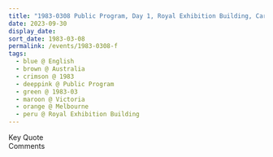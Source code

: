 ```yaml
---
title: "1983-0308 Public Program, Day 1, Royal Exhibition Building, Carlton Gardens, 9 Nicholson Street, Melbourne, Victoria, Australia"
date: 2023-09-30
display_date: 
sort_date: 1983-03-08
permalink: /events/1983-0308-f
tags:
  - blue @ English
  - brown @ Australia
  - crimson @ 1983
  - deeppink @ Public Program
  - green @ 1983-03
  - maroon @ Victoria
  - orange @ Melbourne
  - peru @ Royal Exhibition Building
---
```


<wave-list>
  <list-title color="green" width="75">Key Quote</list-title>
  <list-item color="BlanchedAlmond"  width="200"></list-item>
  <list-item color="Lavender"></list-item>
  <list-item color="BlanchedAlmond"></list-item>
</wave-list>

<br>

<wave-list>
  <list-title color="green" width="75">Comments</list-title>
  <list-item color="BlanchedAlmond"  width="200"></list-item>
  <list-item color="Lavender"></list-item>
  <list-item color="BlanchedAlmond"></list-item>
</wave-list>